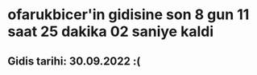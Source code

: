 # ofarukbicer'in gidisine son 8 gun 11 saat 25 dakika 02 saniye kaldi

## Gidis tarihi: 30.09.2022 :(